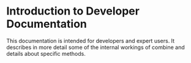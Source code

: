 # Introduction to Developer Documentation

This documentation is intended for developers and expert users. 
It describes in more detail some of the internal workings of combine and details about specific methods.

